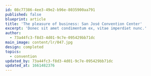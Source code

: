 ```yaml
---
id: 08c77386-4ee3-49e2-b96e-8035900aa791
published: false
blueprint: article
title: 'The pleasure of business: San José Convention Center'
excerpt: 'Donec sit amet condimentum ex, vitae imperdiet nunc.'
author:
  - 73a44fc3-f8d3-4d01-9c7e-095429bb71dc
main_image: content/lr/047.jpg
design: completed
topics:
  - convention
updated_by: 73a44fc3-f8d3-4d01-9c7e-095429bb71dc
updated_at: 1661482376
---
```


